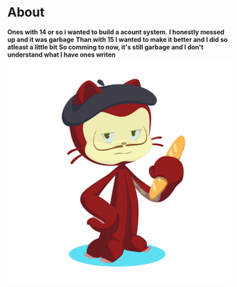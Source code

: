 # About
**Ones with 14 or so i wanted to build a acount system.**
**I honestly messed up and it was garbage**
**Than with 15 I wanted to make it better and I did so atleast a little bit**
**So comming to now, it's still garbage and I don't understand what I have ones writen**
![My France Octocat](my_octocat.png)